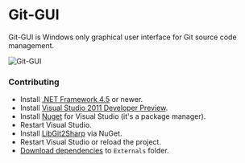 # Git-GUI

Git-GUI is Windows only graphical user interface for Git source code management.

<img src="http://img195.imageshack.us/img195/686/89721286.png" alt="Git-GUI" />

### Contributing

- Install [.NET Framework 4.5](http://www.microsoft.com/download/en/details.aspx?displaylang=en&id=27541) or newer.
- Install [Visual Studio 2011 Developer Preview](http://www.microsoft.com/download/en/details.aspx?id=27538).
- Install [Nuget](http://nuget.org/) for Visual Studio (it's a package manager).
- Restart Visual Studio.
- Install [LibGit2Sharp](http://nuget.org/packages/LibGit2Sharp) via NuGet.
- Restart Visual Studio or reload the project.
- [Download dependencies](https://docs.google.com/open?id=0B-3-X85VysdNZDlkN2MwYmItZWY1OS00MTc4LWFiNjktZTVlOGU3MTBhNjE5) to 
```Externals``` 
folder.
